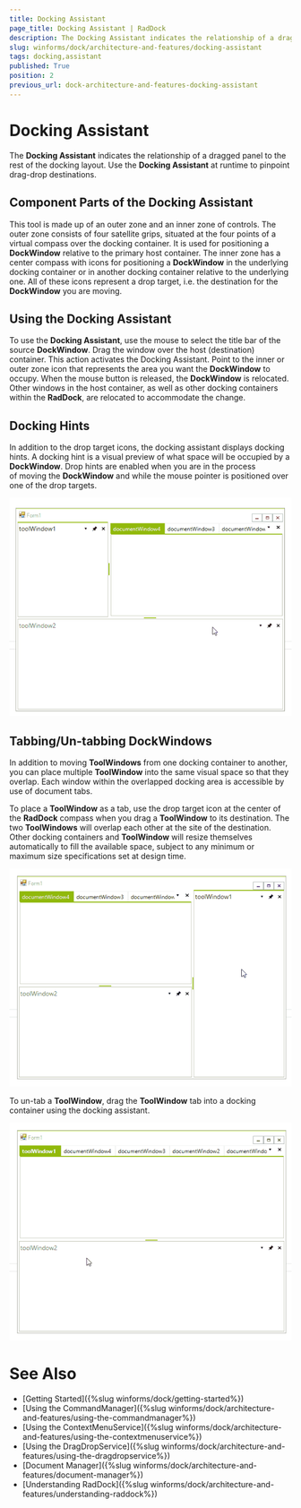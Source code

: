 ```yaml
---
title: Docking Assistant
page_title: Docking Assistant | RadDock
description: The Docking Assistant indicates the relationship of a dragged panel to the rest of the docking layout.
slug: winforms/dock/architecture-and-features/docking-assistant
tags: docking,assistant
published: True
position: 2
previous_url: dock-architecture-and-features-docking-assistant
---
```


# Docking Assistant
 
The __Docking Assistant__ indicates the relationship of a dragged panel to the rest of the docking layout. Use the __Docking Assistant__ at runtime to pinpoint drag-drop destinations.

## Component Parts of the Docking Assistant

This tool is made up of an outer zone and an inner zone of controls. The outer zone consists of four satellite grips, situated at the four points of a virtual compass over the docking container. It is used for positioning a **DockWindow** relative to the primary host container. The inner zone has a center compass with icons for positioning a **DockWindow** in the underlying docking container or in another docking container relative to the underlying one. All of these icons represent a drop target, i.e. the destination for the **DockWindow** you are moving.

## Using the Docking Assistant

To use the __Docking Assistant__, use the mouse to select the title bar of the source **DockWindow**. Drag the window over the host (destination) container. This action activates the Docking Assistant. Point to the inner or outer zone icon that represents the area you want the **DockWindow** to occupy. When the mouse button is released, the **DockWindow** is relocated. Other windows in the host container, as well as other docking containers within the __RadDock__, are relocated to accommodate the change.

## Docking Hints

In addition to the drop target icons, the docking assistant displays docking hints. A docking hint is a visual preview of what space will be occupied by a **DockWindow**. Drop hints are enabled when you are in the process of moving the **DockWindow** and while the mouse pointer is positioned over one of the drop targets.
 
![dock-architecture-and-features-docking-assistant 001](images/dock-architecture-and-features-docking-assistant001.gif) 

## Tabbing/Un-tabbing DockWindows

In addition to moving **ToolWindows** from one docking container to another, you can place multiple **ToolWindow** into the same visual space so that they overlap. Each window within the overlapped docking area is accessible by use of document tabs.

To place a __ToolWindow__ as a tab, use the drop target icon at the center of the __RadDock__ compass when you drag a __ToolWindow__ to its destination. The two __ToolWindows__ will overlap each other at the site of the destination. Other docking containers and __ToolWindow__ will resize themselves automatically to fill the available space, subject to any minimum or maximum size specifications set at design time.

![dock-architecture-and-features-docking-assistant 002](images/dock-architecture-and-features-docking-assistant002.gif)

To un-tab a **ToolWindow**, drag the **ToolWindow** tab into a docking container using the docking assistant.

![dock-architecture-and-features-docking-assistant 003](images/dock-architecture-and-features-docking-assistant003.gif)

# See Also

* [Getting Started]({%slug winforms/dock/getting-started%})
* [Using the CommandManager]({%slug winforms/dock/architecture-and-features/using-the-commandmanager%})     
* [Using the ContextMenuService]({%slug winforms/dock/architecture-and-features/using-the-contextmenuservice%})
* [Using the DragDropService]({%slug winforms/dock/architecture-and-features/using-the-dragdropservice%}) 
* [Document Manager]({%slug winforms/dock/architecture-and-features/document-manager%})   
* [Understanding RadDock]({%slug winforms/dock/architecture-and-features/understanding-raddock%})




